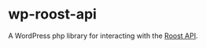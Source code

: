 # wp-roost-api
A WordPress php library for interacting with the [Roost API](http://docs.goroost.com/).
